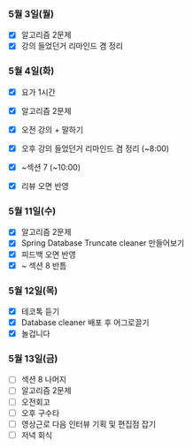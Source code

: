 ### 5월 3일(월)
- [x] 알고리즘 2문제
- [x] 강의 들었던거 리마인드 겸 정리

### 5월 4일(화)
- [x] 요가 1시간
- [x] 알고리즘 2문제
- [x] 오전 강의 + 말하기

- [x] 오후 강의 들었던거 리마인드 겸 정리 (~8:00)
- [x] ~섹션 7 (~10:00)
- [x] 리뷰 오면 반영

### 5월 11일(수)
- [x] 알고리즘 2문제
- [x] Spring Database Truncate cleaner 만들어보기
- [x] 피드백 오면 반영
- [x] ~ 섹션 8 반틈

### 5월 12일(목)
- [x] 테코톡 듣기
- [x]  Database cleaner 배포 후 어그로끌기
- [x] 놀겁니다

### 5월 13일(금)
- [ ] 섹션 8 나머지
- [ ] 알고리즘 2문제
- [ ] 오전회고
- [ ] 오후 구수타
- [ ] 영상근로 다음 인터뷰 기획 및 편집점 잡기
- [ ] 저녁 회식
